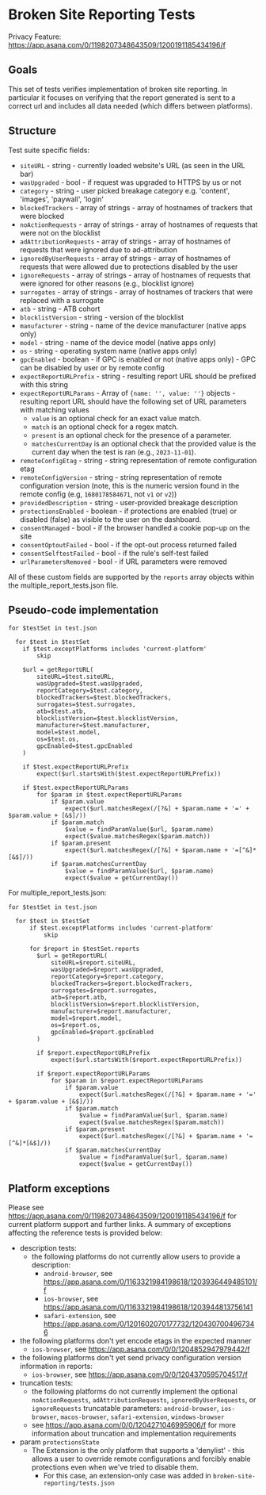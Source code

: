 # Broken Site Reporting Tests

Privacy Feature: https://app.asana.com/0/1198207348643509/1200191185434196/f

## Goals

This set of tests verifies implementation of broken site reporting. In particular it focuses on verifying that the report generated is sent to a correct url and includes all data needed (which differs between platforms).

## Structure

Test suite specific fields:

- `siteURL` - string - currently loaded website's URL (as seen in the URL bar)
- `wasUpgraded` - bool - if request was upgraded to HTTPS by us or not
- `category` - string - user picked breakage category e.g. 'content', 'images', 'paywall', 'login'
- `blockedTrackers` - array of strings - array of hostnames of trackers that were blocked
- `noActionRequests` - array of strings - array of hostnames of requests that were not on the blocklist
- `adAttributionRequests` - array of strings - array of hostnames of requests that were ignored due to ad-attribution
- `ignoredByUserRequests` - array of strings - array of hostnames of requests that were allowed due to protections disabled by the user
- `ignoreRequests` - array of strings - array of hostnames of requests that were ignored for other reasons (e.g., blocklist ignore)
- `surrogates` - array of strings - array of hostnames of trackers that were replaced with a surrogate
- `atb` - string - ATB cohort
- `blocklistVersion` - string - version of the blocklist
- `manufacturer` - string - name of the device manufacturer (native apps only)
- `model` - string - name of the device model (native apps only)
- `os` - string - operating system name (native apps only)
- `gpcEnabled` - boolean - if GPC is enabled or not (native apps only) - GPC can be disabled by user or by remote config
- `expectReportURLPrefix` - string - resulting report URL should be prefixed with this string
- `expectReportURLParams` - Array of `{name: '', value: ''}` objects - resulting report URL should have the following set of URL parameters with matching values
    - `value` is an optional check for an exact value match.
    - `match` is an optional check for a regex match.
    - `present` is an optional check for the presence of a parameter.
    - `matchesCurrentDay` is an optional check that the provided value is the current day when the test is ran (e.g., `2023-11-01`).
- `remoteConfigEtag` - string - string representation of remote configuration etag
- `remoteConfigVersion` - string - string representation of remote configuration version (note, this is the numeric version found in the remote config (e.g, `1680178584671`, not `v1` or `v2`))
- `providedDescription` - string - user-provided breakage description
- `protectionsEnabled` - boolean - if protections are enabled (true) or disabled (false) as visible to the user on the dashboard.
- `consentManaged` - bool - if the browser handled a cookie pop-up on the site
- `consentOptoutFailed` - bool - if the opt-out process returned failed
- `consentSelftestFailed` - bool - if the rule's self-test failed
- `urlParametersRemoved` - bool - if URL parameters were removed

All of these custom fields are supported by the `reports` array objects within the multiple_report_tests.json file.

## Pseudo-code implementation

```
for $testSet in test.json

  for $test in $testSet
    if $test.exceptPlatforms includes 'current-platform'
        skip

    $url = getReportURL(
        siteURL=$test.siteURL,
        wasUpgraded=$test.wasUpgraded,
        reportCategory=$test.category,
        blockedTrackers=$test.blockedTrackers,
        surrogates=$test.surrogates,
        atb=$test.atb,
        blocklistVersion=$test.blocklistVersion,
        manufacturer=$test.manufacturer,
        model=$test.model,
        os=$test.os,
        gpcEnabled=$test.gpcEnabled
    )

    if $test.expectReportURLPrefix
        expect($url.startsWith($test.expectReportURLPrefix))

    if $test.expectReportURLParams
        for $param in $test.expectReportURLParams
            if $param.value
                expect($url.matchesRegex(/[?&] + $param.name + '=' + $param.value + [&$]/))
            if $param.match
                $value = findParamValue($url, $param.name)
                expect($value.matchesRegex($param.match))
            if $param.present
                expect($url.matchesRegex(/[?&] + $param.name + '=[^&]*[&$]/))
            if $param.matchesCurrentDay
                $value = findParamValue($url, $param.name)
                expect($value = getCurrentDay())
```

For multiple_report_tests.json:

```
for $testSet in test.json

  for $test in $testSet
      if $test.exceptPlatforms includes 'current-platform'
          skip

      for $report in $testSet.reports
        $url = getReportURL(
            siteURL=$report.siteURL,
            wasUpgraded=$report.wasUpgraded,
            reportCategory=$report.category,
            blockedTrackers=$report.blockedTrackers,
            surrogates=$report.surrogates,
            atb=$report.atb,
            blocklistVersion=$report.blocklistVersion,
            manufacturer=$report.manufacturer,
            model=$report.model,
            os=$report.os,
            gpcEnabled=$report.gpcEnabled
        )

        if $report.expectReportURLPrefix
            expect($url.startsWith($report.expectReportURLPrefix))

        if $report.expectReportURLParams
            for $param in $report.expectReportURLParams
                if $param.value
                    expect($url.matchesRegex(/[?&] + $param.name + '=' + $param.value + [&$]/))
                if $param.match
                    $value = findParamValue($url, $param.name)
                    expect($value.matchesRegex($param.match))
                if $param.present
                    expect($url.matchesRegex(/[?&] + $param.name + '=[^&]*[&$]/))
                if $param.matchesCurrentDay
                    $value = findParamValue($url, $param.name)
                    expect($value = getCurrentDay())
```

## Platform exceptions

Please see https://app.asana.com/0/1198207348643509/1200191185434196/f for
current platform support and further links. A summary of exceptions affecting
the reference tests is provided below:

- description tests:
  - the following platforms do not currently allow users to provide a description:
    - `android-browser`, see https://app.asana.com/0/1163321984198618/1203936449485101/f
    - `ios-browser`, see https://app.asana.com/0/1163321984198618/1203944813756141
    - `safari-extension`, see https://app.asana.com/0/1201602070177732/1204307004967346
- the following platforms don't yet encode etags in the expected manner
  - `ios-browser`, see https://app.asana.com/0/0/1204852947979442/f
- the following platforms don't yet send privacy configuration version information in reports:
  - `ios-browser`, see https://app.asana.com/0/0/1204370595704517/f
- truncation tests:
  - the following platforms do not currently implement the optional `noActionRequests`, `adAttributionRequests`, `ignoredByUserRequests`, or `ignoreRequests` truncatable parameters: `android-browser`, `ios-browser`, `macos-browser`, `safari-extension`, `windows-browser`
  - see https://app.asana.com/0/0/1204271046995906/f for more information about truncation and implementation requirements
- param `protectionsState`
  - The Extension is the only platform that supports a 'denylist' - this allows a user to override remote configurations and forcibly enable protections even when we've tried to disable them.
    - For this case, an extension-only case was added in `broken-site-reporting/tests.json`
